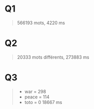 # Q1
> 566193 mots, 4220 ms
# Q2
> 20333 mots différents, 273883 ms
# Q3
> * war = 298
> * peace = 114
> * toto = 0
> 18667 ms